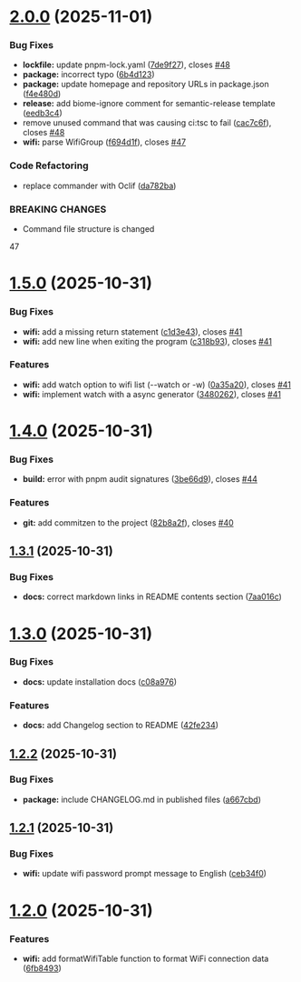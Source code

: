 # [2.0.0](https://github.com/SirMarkus73/nmanager/compare/v1.5.0...v2.0.0) (2025-11-01)


### Bug Fixes

* **lockfile:** update pnpm-lock.yaml ([7de9f27](https://github.com/SirMarkus73/nmanager/commit/7de9f276c468757d5af882cdf92037ce4804cca5)), closes [#48](https://github.com/SirMarkus73/nmanager/issues/48)
* **package:** incorrect typo ([6b4d123](https://github.com/SirMarkus73/nmanager/commit/6b4d1234c3c274f10b8ef91514bfda7c28d3600a))
* **package:** update homepage and repository URLs in package.json ([f4e480d](https://github.com/SirMarkus73/nmanager/commit/f4e480dc525a26773836d089f49daaa4522d0c12))
* **release:** add biome-ignore comment for semantic-release template ([eedb3c4](https://github.com/SirMarkus73/nmanager/commit/eedb3c45cb2d7a8d661dccf46788927177162d78))
* remove unused command that was causing ci:tsc to fail ([cac7c6f](https://github.com/SirMarkus73/nmanager/commit/cac7c6fb99c4ff765301797e68083651378100b0)), closes [#48](https://github.com/SirMarkus73/nmanager/issues/48)
* **wifi:** parse WifiGroup ([f694d1f](https://github.com/SirMarkus73/nmanager/commit/f694d1f96e02387e23095916d1f86d095f066fc9)), closes [#47](https://github.com/SirMarkus73/nmanager/issues/47)


### Code Refactoring

* replace commander with Oclif ([da782ba](https://github.com/SirMarkus73/nmanager/commit/da782ba37696ded727244302f3cffb5b9d72faf9))


### BREAKING CHANGES

* Command file structure is changed

47

# [1.5.0](https://github.com/SirMarkus73/network-manager/compare/v1.4.0...v1.5.0) (2025-10-31)


### Bug Fixes

* **wifi:** add a missing return statement ([c1d3e43](https://github.com/SirMarkus73/network-manager/commit/c1d3e437b439b703a89f94d26cb0557582353f8f)), closes [#41](https://github.com/SirMarkus73/network-manager/issues/41)
* **wifi:** add new line when exiting the program ([c318b93](https://github.com/SirMarkus73/network-manager/commit/c318b93883f3a25e8b214cba0f50a9bc2a6db637)), closes [#41](https://github.com/SirMarkus73/network-manager/issues/41)


### Features

* **wifi:** add watch option to wifi list (--watch or -w) ([0a35a20](https://github.com/SirMarkus73/network-manager/commit/0a35a20ad35d59a5decce5f0c2b7f2a5c2e805d1)), closes [#41](https://github.com/SirMarkus73/network-manager/issues/41)
* **wifi:** implement watch with a async generator ([3480262](https://github.com/SirMarkus73/network-manager/commit/34802622d654d946a674afe1a90e9ba81b22ae54)), closes [#41](https://github.com/SirMarkus73/network-manager/issues/41)

# [1.4.0](https://github.com/SirMarkus73/network-manager/compare/v1.3.1...v1.4.0) (2025-10-31)


### Bug Fixes

* **build:** error with pnpm audit signatures ([3be66d9](https://github.com/SirMarkus73/network-manager/commit/3be66d95f9847d28cf8acbdef632e35e611d39e8)), closes [#44](https://github.com/SirMarkus73/network-manager/issues/44)


### Features

* **git:** add commitzen to the project ([82b8a2f](https://github.com/SirMarkus73/network-manager/commit/82b8a2f07152b556bb3d485cb851f8f09d01fdd6)), closes [#40](https://github.com/SirMarkus73/network-manager/issues/40)

## [1.3.1](https://github.com/SirMarkus73/network-manager/compare/v1.3.0...v1.3.1) (2025-10-31)


### Bug Fixes

* **docs:** correct markdown links in README contents section ([7aa016c](https://github.com/SirMarkus73/network-manager/commit/7aa016cefdbeb28b36454669c1486ede6fdee956))

# [1.3.0](https://github.com/SirMarkus73/network-manager/compare/v1.2.2...v1.3.0) (2025-10-31)


### Bug Fixes

* **docs:** update installation docs ([c08a976](https://github.com/SirMarkus73/network-manager/commit/c08a9768f5585acdafb895c17fa9bafb304f05fe))


### Features

* **docs:** add Changelog section to README ([42fe234](https://github.com/SirMarkus73/network-manager/commit/42fe2345b886ff4b249af0b5065e28b1475dd8cf))

## [1.2.2](https://github.com/SirMarkus73/network-manager/compare/v1.2.1...v1.2.2) (2025-10-31)


### Bug Fixes

* **package:** include CHANGELOG.md in published files ([a667cbd](https://github.com/SirMarkus73/network-manager/commit/a667cbd5494b2f2333c03fe1c67e678f965b6fd2))

## [1.2.1](https://github.com/SirMarkus73/network-manager/compare/v1.2.0...v1.2.1) (2025-10-31)


### Bug Fixes

* **wifi:** update wifi password prompt message to English ([ceb34f0](https://github.com/SirMarkus73/network-manager/commit/ceb34f0e21fb344423a30ff576cee9351dd9f747))

# [1.2.0](https://github.com/SirMarkus73/network-manager/compare/v1.1.0...v1.2.0) (2025-10-31)


### Features

* **wifi:** add formatWifiTable function to format WiFi connection data ([6fb8493](https://github.com/SirMarkus73/network-manager/commit/6fb8493d901a78c47ad830fe58614be3b8e6902c))
